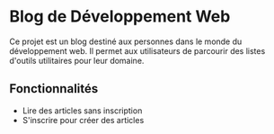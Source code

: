 # Blog de Développement Web

Ce projet est un blog destiné aux personnes dans le monde du développement web. Il permet aux utilisateurs de parcourir des listes d'outils utilitaires pour leur domaine.

## Fonctionnalités

- Lire des articles sans inscription
- S'inscrire pour créer des articles
